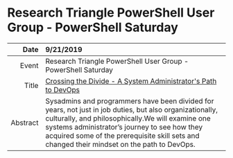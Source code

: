 # Research Triangle PowerShell User Group - PowerShell Saturday

| Date | 9/21/2019 |
|---:|:---|
| Event | Research Triangle PowerShell User Group - PowerShell Saturday |
| Title | [Crossing the Divide - A System Administrator's Path to DevOps][1] |
| Abstract | Sysadmins and programmers have been divided for years, not just in job duties, but also organizationally, culturally, and philosophically.We will examine one systems administrator’s journey to see how they acquired some of the prerequisite skill sets and changed their mindset on the path to DevOps.|

[1]:2019/RTPSUG-PSSaturday/
